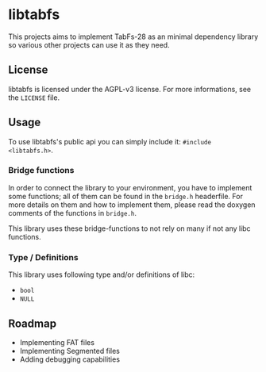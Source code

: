 # libtabfs

This projects aims to implement TabFs-28 as an minimal dependency library
so various other projects can use it as they need.

## License

libtabfs is licensed under the AGPL-v3 license. For more informations, see the `LICENSE` file.

## Usage

To use libtabfs's public api you can simply include it: `#include <libtabfs.h>`.

### Bridge functions

In order to connect the library to your environment, you have to implement some functions; all of them can be found in the `bridge.h` headerfile. For more details on them and how to implement them, please read the doxygen comments of the functions in `bridge.h`.

This library uses these bridge-functions to not rely on many if not any libc functions.

### Type / Definitions

This library uses following type and/or definitions of libc:
- `bool`
- `NULL`

## Roadmap

- Implementing FAT files
- Implementing Segmented files
- Adding debugging capabilities
